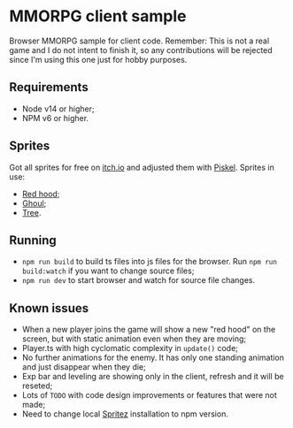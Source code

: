 # MMORPG client sample
Browser MMORPG sample for client code. Remember: This is not a real game and I do not intent to finish it, so any contributions will be rejected since I'm using this one just for hobby purposes.

## Requirements
- Node v14 or higher;
- NPM v6 or higher.

## Sprites
Got all sprites for free on [itch.io](https://itch.io/) and adjusted them with [Piskel](https://www.piskelapp.com/). Sprites in use:
- [Red hood](https://legnops.itch.io/red-hood-character);
- [Ghoul](https://elthen.itch.io/2d-pixel-art-ghoul-sprites);
- [Tree](https://graphscriptdev.itch.io/tree-pixel-art).

## Running
- `npm run build` to build ts files into js files for the browser. Run `npm run build:watch` if you want to change source files;
- `npm run dev` to start browser and watch for source file changes.

## Known issues
- When a new player joins the game will show a new "red hood" on the screen, but with static animation even when they are moving;
- Player.ts with high cyclomatic complexity in `update()` code;
- No further animations for the enemy. It has only one standing animation and just disappear when they die;
- Exp bar and leveling are showing only in the client, refresh and it will be reseted;
- Lots of `TODO` with code design improvements or features that were not made;
- Need to change local [Spritez](https://github.com/renansmoreira/spritez) installation to npm version.